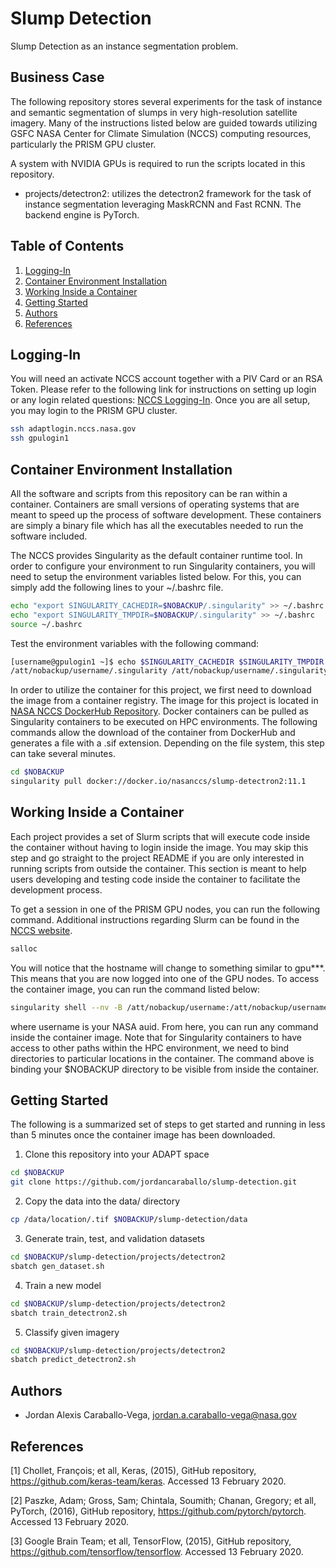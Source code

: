 # Slump Detection

Slump Detection as an instance segmentation problem.

## Business Case

The following repository stores several experiments for the task of instance and semantic
segmentation of slumps in very high-resolution satellite imagery. Many of the instructions
listed below are guided towards utilizing GSFC NASA Center for Climate Simulation (NCCS)
computing resources, particularly the PRISM GPU cluster.

A system with NVIDIA GPUs is required to run the scripts located in this repository.

- projects/detectron2: utilizes the detectron2 framework for the task of instance segmentation
leveraging MaskRCNN and Fast RCNN. The backend engine is PyTorch.

## Table of Contents

1. [Logging-In](#Logging_In)
2. [Container Environment Installation](#Container_Environment_Installation)
3. [Working Inside a Container](#Working_Inside_Container)
4. [Getting Started](#Getting_Started)
5. [Authors](#Authors)
6. [References](#References)

## Logging-In <a name="Logging_In"></a>

You will need an activate NCCS account together with a PIV Card or an RSA Token. Please refer
to the following link for instructions on setting up login or any login related questions:
[NCCS Logging-In](https://www.nccs.nasa.gov/nccs-users/instructional/logging-in/bastion-host).
Once you are all setup, you may login to the PRISM GPU cluster.

```bash
ssh adaptlogin.nccs.nasa.gov
ssh gpulogin1
```

## Container Environment Installation <a name="Container_Environment_Installation"></a>

All the software and scripts from this repository can be ran within a container. Containers are
small versions of operating systems that are meant to speed up the process of software development.
These containers are simply a binary file which has all the executables needed to run the software included.

The NCCS provides Singularity as the default container runtime tool. In order to configure your
environment to run Singularity containers, you will need to setup the environment variables listed below.
For this, you can simply add the following lines to your ~/.bashrc file.

```bash
echo "export SINGULARITY_CACHEDIR=$NOBACKUP/.singularity" >> ~/.bashrc
echo "export SINGULARITY_TMPDIR=$NOBACKUP/.singularity" >> ~/.bashrc
source ~/.bashrc
```

Test the environment variables with the following command:

```bash
[username@gpulogin1 ~]$ echo $SINGULARITY_CACHEDIR $SINGULARITY_TMPDIR
/att/nobackup/username/.singularity /att/nobackup/username/.singularity
```

In order to utilize the container for this project, we first need to download the image from a container
registry. The image for this project is located in [NASA NCCS DockerHub Repository](https://hub.docker.com/repository/docker/nasanccs/slump-detectron2). Docker containers can be pulled as Singularity containers to be executed on HPC
environments. The following commands allow the download of the container from DockerHub and generates a
file with a .sif extension. Depending on the file system, this step can take several minutes.

```bash
cd $NOBACKUP
singularity pull docker://docker.io/nasanccs/slump-detectron2:11.1
```

## Working Inside a Container <a name="Working_Inside_Container"></a>

Each project provides a set of Slurm scripts that will execute code inside the container without having
to login inside the image. You may skip this step and go straight to the project README if you are only
interested in running scripts from outside the container. This section is meant to help users developing
and testing code inside the container to facilitate the development process.

To get a session in one of the PRISM GPU nodes, you can run the following command. Additional instructions
regarding Slurm can be found in the [NCCS website](https://www.nccs.nasa.gov/nccs-users/instructional/adapt-instructional/using-prism).

```bash
salloc
```

You will notice that the hostname will change to something similar to gpu***. This means that you are now
logged into one of the GPU nodes. To access the container image, you can run the command listed below:

```bash
singularity shell --nv -B /att/nobackup/username:/att/nobackup/username slump-detectron2_latest.sif
```

where username is your NASA auid. From here, you can run any command inside the container image. Note that
for Singularity containers to have access to other paths within the HPC environment, we need to bind
directories to particular locations in the container. The command above is binding your $NOBACKUP directory
to be visible from inside the container.

## Getting Started <a name="Getting_Started"></a>

The following is a summarized set of steps to get started and running in less than 5 minutes once the container image has been downloaded.

1. Clone this repository into your ADAPT space

```bash
cd $NOBACKUP
git clone https://github.com/jordancaraballo/slump-detection.git
```

2. Copy the data into the data/ directory

```bash
cp /data/location/.tif $NOBACKUP/slump-detection/data
```

3. Generate train, test, and validation datasets

```bash
cd $NOBACKUP/slump-detection/projects/detectron2
sbatch gen_dataset.sh
```

4. Train a new model

```bash
cd $NOBACKUP/slump-detection/projects/detectron2
sbatch train_detectron2.sh
```

5. Classify given imagery

```bash
cd $NOBACKUP/slump-detection/projects/detectron2
sbatch predict_detectron2.sh
```

## Authors

- Jordan Alexis Caraballo-Vega, <jordan.a.caraballo-vega@nasa.gov>

## References

[1] Chollet, François; et all, Keras, (2015), GitHub repository, https://github.com/keras-team/keras. Accessed 13 February 2020.

[2] Paszke, Adam; Gross, Sam; Chintala, Soumith; Chanan, Gregory; et all, PyTorch, (2016), GitHub repository, https://github.com/pytorch/pytorch. Accessed 13 February 2020.

[3] Google Brain Team; et all, TensorFlow, (2015), GitHub repository, https://github.com/tensorflow/tensorflow. Accessed 13 February 2020.
